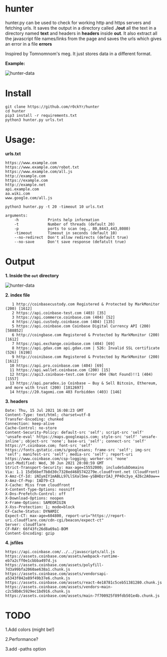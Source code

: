 # hunter
hunter.py can be used to check for working http and https servers and fetching urls. It saves the output in a directory called **./out** all the text in a directory named **text** and headers in **headers** inside **out**. It also extract all the javascript file names/links from the page and saves the urls which gives an error in a file **errors**

Inspired by Tomnomnom's meg. It just stores data in a different format.

**Example:**

![hunter-data](https://user-images.githubusercontent.com/73944333/125824700-ed315199-11ed-40aa-be1f-698e5791eb51.png)


# Install
```
git clone https://github.com/r0ckYr/hunter
cd hunter
pip3 install -r requirements.txt
python3 hunter.py urls.txt
```

# Usage:

**urls.txt**
```
https://www.example.com
https://www.example.com/robot.txt
https://www.example.com/all.js
http://example.com
https://example.com
http://example.net
api.example.com
aa.wiki.com
www.google.com/all.js
```

```
python3 hunter.py -t 20 -timeout 10 urls.txt
```

```
arguments:
    -h             Prints help information
    -t             Number of threads (default 20)
    -p             ports to scan (eg., 80,8443,443,8080)
    -timeout       Timeout in seconds (default 10)
    --no-redirect  Don't allow redirects (default true)
    --no-save      Don't save response (defatult true)
```

# Output
**1. Inside the ```out``` directory**

![hunter-data](https://user-images.githubusercontent.com/73944333/125824700-ed315199-11ed-40aa-be1f-698e5791eb51.png)

**2. index file**
```
   1 http://coinbasecustody.com Registered & Protected by MarkMonitor (200) [1612]
   2 https://api.coinbase-test.com (403) [35]
   3 https://api.commerce.coinbase.com (404) [52]
   4 https://api.custody.coinbase.com (404) [135]
   5 https://api.coinbase.com Coinbase Digital Currency API (200) [588852]
   6 http://coingbase.com Registered & Protected by MarkMonitor (200) [1612]
   7 https://api.exchange.coinbase.com (404) [69]
   8 https://api.gdax.com api.gdax.com | 526: Invalid SSL certificate (526) [6198]
   9 http://coinibase.com Registered & Protected by MarkMonitor (200) [1612]
  10 https://api.pro.coinbase.com (404) [69]
  11 https://api.wallet.coinbase.com (200) [15]
  12 https://api3.coinbase-test.com Error 404 (Not Found)!!1 (404) [1557]
  13 https://api.paradex.io Coinbase – Buy & Sell Bitcoin, Ethereum, and more with trust (200) [1012697]
  14 https://20.tagomi.com 403 Forbidden (403) [146]
```

**3. headers**
```
Date: Thu, 15 Jul 2021 16:08:23 GMT
Content-Type: text/html; charset=utf-8
Transfer-Encoding: chunked
Connection: keep-alive
Cache-Control: no-store
Content-Security-Policy: default-src 'self'; script-src 'self' 'unsafe-eval' https://maps.googleapis.com; style-src 'self' 'unsafe-inline'; object-src 'none'; base-uri 'self'; connect-src 'self' https://*.coinbase.com; font-src 'self' https://fonts.gstatic.com/s/googlesans; frame-src 'self'; img-src 'self'; manifest-src 'self'; media-src 'self'; report-uri https://www.coinbase.com/csp-logging; worker-src 'none'
Last-Modified: Wed, 30 Jun 2021 20:08:59 GMT
Strict-Transport-Security: max-age=15552000; includeSubDomains
Via: 1.1 15d56bef7b8d30c7328ed4685742279e.cloudfront.net (CloudFront)
X-Amz-Cf-Id: iNIymIY1mABLL97LlSXal5me-ySBHDzrIAJ_PP4Oc3yo_4Z6c2A0aw==
X-Amz-Cf-Pop: IAD79-C3
X-Cache: Miss from cloudfront
X-Content-Type-Options: nosniff
X-Dns-Prefetch-Control: off
X-Download-Options: noopen
X-Frame-Options: SAMEORIGIN
X-Xss-Protection: 1; mode=block
CF-Cache-Status: DYNAMIC
Expect-CT: max-age=604800, report-uri="https://report-uri.cloudflare.com/cdn-cgi/beacon/expect-ct"
Server: cloudflare
CF-RAY: 66f43fc26d8a69a1-BOM
Content-Encoding: gzip
```

**4. jsfiles**
```
https://api.coinbase.com/../../javascripts/all.js
https://assets.coinbase.com/assets/webpack-runtime-eb7a2cff0e1cbbba497d.js
https://assets.coinbase.com/assets/polyfill-7d3a99bfa2060ae638a1.chunk.js
https://assets.coinbase.com/assets/vendorsapi-a5343f042e89f49b37e6.chunk.js
https://assets.coinbase.com/assets/react-4e18781c5ceb51381280.chunk.js
https://assets.coinbase.com/assets/vendors~main-c2c58b8c5929ec1bd916.chunk.js
https://assets.coinbase.com/assets/main-7f700925f89fdb501e4b.chunk.js
```

# TODO
1.Add colors (might be!)

2.Performance?

3.add -paths option

